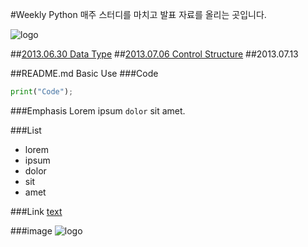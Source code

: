 #Weekly Python
매주 스터디를 마치고 발표 자료를 올리는 곳입니다.

![logo](http://www.python.org/images/python-logo.gif)

##[2013.06.30 Data Type](https://github.com/pythonflaskstudy2013/Weekly--Python-/tree/master/130630_Python_Data_Type)
##[2013.07.06 Control Structure](https://github.com/pythonflaskstudy2013/Weekly--Python-/wiki/Control-Structure)
##2013.07.13


##README.md Basic Use
###Code
```python
print("Code");
```
###Emphasis
Lorem ipsum `dolor` sit amet.

###List
- lorem
- ipsum
- dolor
- sit
- amet

###Link
[text](http://example.com/link)

###image
![logo](http://www.python.org/images/python-logo.gif)
